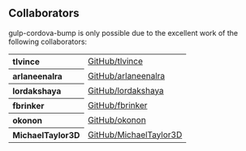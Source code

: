 ## Collaborators

gulp-cordova-bump is only possible due to the excellent work of the following collaborators:

<table><tbody><tr><th align="left">tlvince</th><td><a href="https://github.com/tlvince">GitHub/tlvince</a></td></tr>
<tr><th align="left">arlaneenalra</th><td><a href="https://github.com/arlaneenalra">GitHub/arlaneenalra</a></td></tr>
<tr><th align="left">lordakshaya</th><td><a href="https://github.com/lordakshaya">GitHub/lordakshaya</a></td></tr>
<tr><th align="left">fbrinker</th><td><a href="https://github.com/fbrinker">GitHub/fbrinker</a></td></tr>
<tr><th align="left">okonon</th><td><a href="https://github.com/okonon">GitHub/okonon</a></td></tr>
<tr><th align="left">MichaelTaylor3D</th><td><a href="https://github.com/MichaelTaylor3D">GitHub/MichaelTaylor3D</a></td></tr>
</tbody></table>


